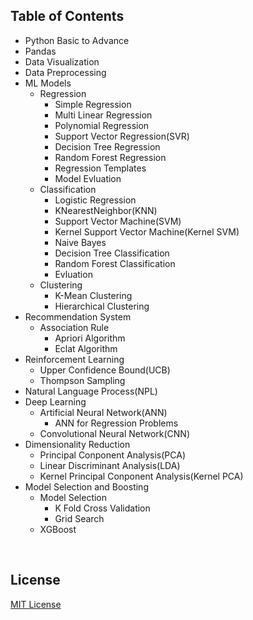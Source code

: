 
## Table of Contents

- Python Basic to Advance
- Pandas
- Data Visualization
- Data Preprocessing
- ML Models
  - Regression
    - Simple Regression
    - Multi Linear Regression
    - Polynomial Regression
    - Support Vector Regression(SVR)
    - Decision Tree Regression
    - Random Forest Regression
    - Regression Templates
    - Model Evluation
  - Classification
    - Logistic Regression
    - KNearestNeighbor(KNN)
    - Support Vector Machine(SVM)
    - Kernel Support Vector Machine(Kernel SVM)
    - Naive Bayes
    - Decision Tree Classification
    - Random Forest Classification
    - Evluation 
  - Clustering
    - K-Mean Clustering
    - Hierarchical Clustering 
- Recommendation System
  - Association Rule
    - Apriori Algorithm
    - Eclat Algorithm
- Reinforcement Learning
  - Upper Confidence Bound(UCB)
  - Thompson Sampling
- Natural Language Process(NPL)
- Deep Learning
  - Artificial Neural Network(ANN)
    - ANN for Regression Problems
  - Convolutional Neural Network(CNN)
- Dimensionality Reduction
  - Principal Conponent Analysis(PCA)
  - Linear Discriminant Analysis(LDA)
  - Kernel Principal Conponent Analysis(Kernel PCA)
- Model Selection and Boosting
  - Model Selection
    - K Fold Cross Validation
    - Grid Search 
  - XGBoost
    
<br>
    
## License
[MIT License]('https://github.com/lakshit2808/ML-Tool-Kit/blob/master/LICENSE')

